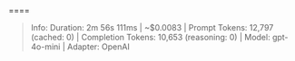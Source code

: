 ====
> Info: Duration: 2m 56s 111ms | ~$0.0083 | Prompt Tokens: 12,797 (cached: 0) | Completion Tokens: 10,653 (reasoning: 0) | Model: gpt-4o-mini | Adapter: OpenAI


